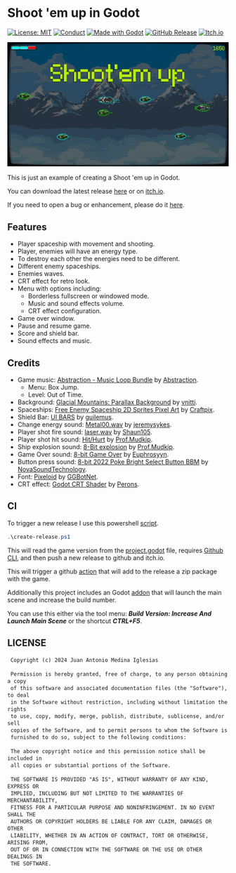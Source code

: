 # Shoot 'em up in Godot
[![License: MIT](https://img.shields.io/badge/License-MIT-478CBF.svg?style=for-the-badge)](https://opensource.org/licenses/MIT)
[![Conduct](https://img.shields.io/badge/Conduct-Covenat%202.0-478CBF.svg?style=for-the-badge)](https://www.contributor-covenant.org/version/2/0/code_of_conduct/)
[![Made with Godot](https://img.shields.io/badge/GODOT-4.3-478CBF?style=for-the-badge&logo=godot%20engine&logoColor=white)](https://godotengine.org)
[![GitHub Release](https://img.shields.io/github/v/release/juan-medina/godot-shootem-up.svg?style=for-the-badge&color=478CBF&label=Last%20game%20release)](https://github.com/juan-medina/godot-shootem-up/releases/latest)
[![Itch.io](https://img.shields.io/badge/itch.io-478CBF.svg?style=for-the-badge&logo=itch.io&logoColor=white)](https://juanmedina.itch.io/godot-shoot-em-up)

<p align="center">
	<img src="media/game_small.jpg" alt="Game Screenshot">
</p>

This is just an example of creating a Shoot 'em up in Godot.

You can download the latest release [here](https://github.com/juan-medina/godot-shootem-up/releases/latest) or on [itch.io](https://juanmedina.itch.io/godot-shoot-em-up).

If you need to open a bug or enhancement, please do it [here](https://github.com/juan-medina/godot-shootem-up/issues/new/choose).

## Features

- Player spaceship with movement and shooting.
- Player, enemies will have an energy type.
- To destroy each other the energies need to be different.
- Different enemy spaceships.
- Enemies waves.
- CRT effect for retro look.
- Menu with options including:
    - Borderless fullscreen or windowed mode.
    - Music and sound effects volume.
    - CRT effect configuration.
- Game over window.
- Pause and resume game.
- Score and shield bar.
- Sound effects and music.


## Credits

- Game music: [Abstraction - Music Loop Bundle](https://tallbeard.itch.io/music-loop-bundle) by [Abstraction](https://abstractionmusic.com).
    - Menu: Box Jump.
    - Level: Out of Time.
- Background: [Glacial Mountains: Parallax Background](https://vnitti.itch.io/glacial-mountains-parallax-background) by [vnitti](https://vnitti.itch.io/).
- Spaceships: [Free Enemy Spaceship 2D Sprites Pixel Art](https://free-game-assets.itch.io/free-enemy-spaceship-2d-sprites-pixel-art) by [Craftpix](https://craftpix.net/).
- Shield Bar: [UI BARS](https://guilemus.itch.io/ui-bars) by [guilemus](https://guilemus.itch.io/).
- Change energy sound: [Metal00.wav](https://freesound.org/people/jeremysykes/sounds/341254/) by [jeremysykes](https://freesound.org/people/jeremysykes/).
- Player shot fire sound: [laser.wav](https://freesound.org/people/Shaun105/sounds/268168) by [Shaun105](https://freesound.org/people/Shaun105/).
- Player shot hit sound: [Hit/Hurt](https://freesound.org/people/Prof.Mudkip/sounds/398957/) by [Prof.Mudkip](https://freesound.org/people/Prof.Mudkip/).
- Ship explosion sound: [8-Bit explosion](https://freesound.org/people/Prof.Mudkip/sounds/386862/) by [Prof.Mudkip](https://freesound.org/people/Prof.Mudkip/).
- Game Over sound: [8-bit Game Over](https://freesound.org/people/Euphrosyyn/sounds/442127/) by [Euphrosyyn](https://freesound.org/people/Euphrosyyn/).
- Button press sound: [8-bit 2022 Poke Bright Select Button BBM](https://freesound.org/people/NovaSoundTechnology/sounds/653049/) by [NovaSoundTechnology](https://freesound.org/people/NovaSoundTechnology/).
- Font: [Pixeloid](https://www.fontspace.com/pixeloid-font-f69232) by [GGBotNet](https://www.fontspace.com/ggbotnet).
- CRT effect: [Godot CRT Shader](https://perons.itch.io/godot-crt-shader) by [Perons](https://perons.itch.io/).


## CI
To trigger a new release I use this powershell [script](create-release.ps1).

```powershell
.\create-release.ps1
```

This will read the game version from the [project.godot](project.godot) file, requires [Github CLI](https://cli.github.com/), and then push a new release to github and itch.io.

This will trigger a github [action](.github/workflows/release.yaml) that will add to the release a zip package with the game.

Additionally this project includes an Godot [addon](addons/ci_tools/) that will launch the main scene and increase the build number.

You can use this either via the tool menu: ***Build Version: Increase And Launch Main Scene*** or the shortcut ***CTRL+F5***.

## LICENSE
```
 Copyright (c) 2024 Juan Antonio Medina Iglesias

 Permission is hereby granted, free of charge, to any person obtaining a copy
 of this software and associated documentation files (the "Software"), to deal
 in the Software without restriction, including without limitation the rights
 to use, copy, modify, merge, publish, distribute, sublicense, and/or sell
 copies of the Software, and to permit persons to whom the Software is
 furnished to do so, subject to the following conditions:

 The above copyright notice and this permission notice shall be included in
 all copies or substantial portions of the Software.

 THE SOFTWARE IS PROVIDED "AS IS", WITHOUT WARRANTY OF ANY KIND, EXPRESS OR
 IMPLIED, INCLUDING BUT NOT LIMITED TO THE WARRANTIES OF MERCHANTABILITY,
 FITNESS FOR A PARTICULAR PURPOSE AND NONINFRINGEMENT. IN NO EVENT SHALL THE
 AUTHORS OR COPYRIGHT HOLDERS BE LIABLE FOR ANY CLAIM, DAMAGES OR OTHER
 LIABILITY, WHETHER IN AN ACTION OF CONTRACT, TORT OR OTHERWISE, ARISING FROM,
 OUT OF OR IN CONNECTION WITH THE SOFTWARE OR THE USE OR OTHER DEALINGS IN
 THE SOFTWARE.
```
